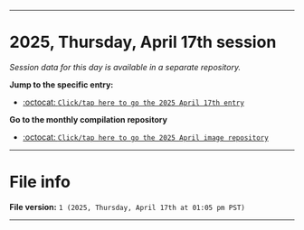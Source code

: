  
***

# 2025, Thursday, April 17th session

_Session data for this day is available in a separate repository._

**Jump to the specific entry:**

- [:octocat: `Click/tap here to go the 2025 April 17th entry`](https://github.com/seanpm2001/SeansLifeArchive_Images_ModernSmurfsVillage_Y2025_V4/tree/SeansLifeArchive_ModernSmurfsVillage_Y2025_V4_Main-dev/2025/04_April/17/)

**Go to the monthly compilation repository**

- [:octocat: `Click/tap here to go the 2025 April image repository`](https://github.com/seanpm2001/SeansLifeArchive_Images_ModernSmurfsVillage_Y2025_V4/)

***

# File info

**File version:** `1 (2025, Thursday, April 17th at 01:05 pm PST)`

***
